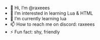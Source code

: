 - 👋 Hi, I’m @raxeees
- 👀 I’m interested in learning Lua & HTML
- 🌱 I’m currently learning lua
- 📫 How to reach me on discord: raxeees
- ⚡ Fun fact: shy, friendly

<!---
raxeees/raxeees is a ✨ special ✨ repository because its `README.md` (this file) appears on your GitHub profile.
You can click the Preview link to take a look at your changes.
--->
